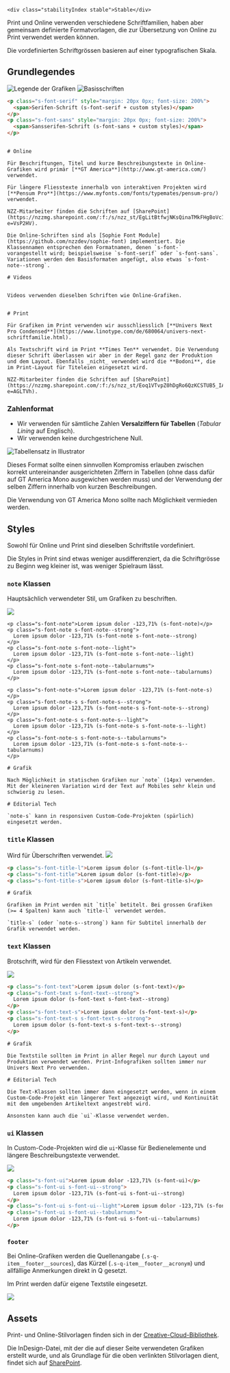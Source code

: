 ```html|span-1,no-source,plain
<div class="stabilityIndex stable">Stable</div>
```

Print und Online verwenden verschiedene Schriftfamilien, haben aber gemeinsam definierte Formatvorlagen, die zur Übersetzung von Online zu Print verwendet werden können.

Die vordefinierten Schriftgrössen basieren auf einer typografischen Skala.


## Grundlegendes

![Legende der Grafiken](assets/typography/legend.png)
![Basisschriften](assets/typography/base.png)

```html
<p class="s-font-serif" style="margin: 20px 0px; font-size: 200%">
  <span>Serifen-Schrift (s-font-serif + custom styles)</span>
</p>
<p class="s-font-sans" style="margin: 20px 0px; font-size: 200%">
  <span>Sansserifen-Schrift (s-font-sans + custom styles)</span>
</p>
```


```hint|span-3,neutral

# Online

Für Beschriftungen, Titel und kurze Beschreibungstexte in Online-Grafiken wird primär [**GT America**](http://www.gt-america.com/) verwendet.

Für längere Fliesstexte innerhalb von interaktiven Projekten wird [**Pensum Pro**](https://www.myfonts.com/fonts/typemates/pensum-pro/) verwendet.

NZZ-Mitarbeiter finden die Schriften auf [SharePoint](https://nzzmg.sharepoint.com/:f:/s/nzz_st/EgLitBtfwjNKsQinaTMkFHgBoVc1Jkv9mBHpQnjo5kFFgw?e=VsP2HV).

Die Online-Schriften sind als [Sophie Font Module](https://github.com/nzzdev/sophie-font) implementiert. Die Klassennamen entsprechen den Formatnamen, denen `s-font-` vorangestellt wird; beispielsweise `s-font-serif` oder `s-font-sans`. Variationen werden den Basisformaten angefügt, also etwas `s-font-note--strong`.

# Videos


Videos verwenden dieselben Schriften wie Online-Grafiken.

```

```hint|span-3,neutral

# Print

Für Grafiken im Print verwenden wir ausschliesslich [**Univers Next Pro Condensed**](https://www.linotype.com/de/680064/univers-next-schriftfamilie.html).

Als Textschrift wird im Print **Times Ten** verwendet. Die Verwendung dieser Schrift überlassen wir aber in der Regel ganz der Produktion und dem Layout. Ebenfalls _nicht_ verwendet wird die **Bodoni**, die im Print-Layout für Titeleien eingesetzt wird.

NZZ-Mitarbeiter finden die Schriften auf [SharePoint](https://nzzmg.sharepoint.com/:f:/s/nzz_st/Eoq1VTvpZ0hDgRo6QzKCSTUB5_IA6MwCeCUtHwVuGZQfBQ?e=AGLTVh).
```

### Zahlenformat

- Wir verwenden für sämtliche Zahlen **Versalziffern für Tabellen** (_Tabular Lining_ auf Englisch). 
- Wir verwenden keine durchgestrichene Null.

![Tabellensatz in Illustrator](assets/typography/tabellensatz.png "Tabellensatz in Illustrator")

Dieses Format sollte einen sinnvollen Kompromiss erlauben zwischen korrekt untereinander ausgerichteten Ziffern in Tabellen (ohne dass dafür auf GT America Mono ausgewichen werden muss) und der Verwendung der selben Ziffern innerhalb von kurzen Beschreibungen.

Die Verwendung von GT America Mono sollte nach Möglichkeit vermieden werden.


## Styles

Sowohl für Online und Print sind dieselben Schriftstile vordefiniert. 

Die Styles in Print sind etwas weniger ausdifferenziert, da die Schriftgrösse zu Beginn weg kleiner ist, was weniger Spielraum lässt.

### `note` Klassen

Hauptsächlich verwendeter Stil, um Grafiken zu beschriften.

![](/assets/typography/note.png)

```html|span-3
<p class="s-font-note">Lorem ipsum dolor -123,71% (s-font-note)</p>
<p class="s-font-note s-font-note--strong">
  Lorem ipsum dolor -123,71% (s-font-note s-font-note--strong)
</p>
<p class="s-font-note s-font-note--light">
  Lorem ipsum dolor -123,71% (s-font-note s-font-note--light)
</p>
<p class="s-font-note s-font-note--tabularnums">
  Lorem ipsum dolor -123,71% (s-font-note s-font-note--tabularnums)
</p>
```

```html|span-3
<p class="s-font-note-s">Lorem ipsum dolor -123,71% (s-font-note-s)</p>
<p class="s-font-note-s s-font-note-s--strong">
  Lorem ipsum dolor -123,71% (s-font-note-s s-font-note-s--strong)
</p>
<p class="s-font-note-s s-font-note-s--light">
  Lorem ipsum dolor -123,71% (s-font-note-s s-font-note-s--light)
</p>
<p class="s-font-note-s s-font-note-s--tabularnums">
  Lorem ipsum dolor -123,71% (s-font-note-s s-font-note-s--tabularnums)
</p>
```

```hint|span-3,neutral
# Grafik

Nach Möglichkeit in statischen Grafiken nur `note` (14px) verwenden. Mit der kleineren Variation wird der Text auf Mobiles sehr klein und schwierig zu lesen.
```

```hint|span-3,neutral
# Editorial Tech

`note-s` kann in responsiven Custom-Code-Projekten (spärlich) eingesetzt werden.
```



### `title` Klassen
Wird für Überschriften verwendet.
![](/assets/typography/title.png)
```html
<p class="s-font-title-l">Lorem ipsum dolor (s-font-title-l)</p>
<p class="s-font-title">Lorem ipsum dolor (s-font-title)</p>
<p class="s-font-title-s">Lorem ipsum dolor (s-font-title-s)</p>
```


```hint|span-3,neutral
# Grafik

Grafiken im Print werden mit `title` betitelt. Bei grossen Grafiken (>= 4 Spalten) kann auch `title-l` verwendet werden.

`title-s` (oder `note-s--strong`) kann für Subtitel innerhalb der Grafik verwendet werden.
```


### `text` Klassen

Brotschrift, wird für den Fliesstext von Artikeln verwendet.

![](/assets/typography/text.png)
```html
<p class="s-font-text">Lorem ipsum dolor (s-font-text)</p>
<p class="s-font-text s-font-text--strong">
  Lorem ipsum dolor (s-font-text s-font-text--strong)
</p>
<p class="s-font-text-s">Lorem ipsum dolor (s-font-text-s)</p>
<p class="s-font-text-s s-font-text-s--strong">
  Lorem ipsum dolor (s-font-text-s s-font-text-s--strong)
</p>
```

```hint|span-3,neutral
# Grafik

Die Textstile sollten im Print in aller Regel nur durch Layout und Produktion verwendet werden. Print-Infografiken sollten immer nur Univers Next Pro verwenden.
```

```hint|span-3,neutral
# Editorial Tech

Die Text-Klassen sollten immer dann eingesetzt werden, wenn in einem Custom-Code-Projekt ein längerer Text angezeigt wird, und Kontinuität mit dem umgebenden Artikeltext angestrebt wird.

Ansonsten kann auch die `ui`-Klasse verwendet werden.

```

### `ui` Klassen

In Custom-Code-Projekten wird die `ui`-Klasse für Bedienelemente und längere Beschreibungstexte verwendet.

![](/assets/typography/ui.png)

```html
<p class="s-font-ui">Lorem ipsum dolor -123,71% (s-font-ui)</p>
<p class="s-font-ui s-font-ui--strong">
  Lorem ipsum dolor -123,71% (s-font-ui s-font-ui--strong)
</p>
<p class="s-font-ui s-font-ui--light">Lorem ipsum dolor -123,71% (s-font-ui s-font-ui--light)</p>
<p class="s-font-ui s-font-ui--tabularnums">
  Lorem ipsum dolor -123,71% (s-font-ui s-font-ui--tabularnums)
</p>
```

### `footer`

Bei Online-Grafiken werden die Quellenangabe (`.s-q-item__footer__sources`), das Kürzel (`.s-q-item__footer__acronym`) und allfällige Anmerkungen direkt in Q gesetzt.

Im Print werden dafür eigene Textstile eingesetzt.

![](/assets/typography/footer.png)

## Assets

Print- und Online-Stilvorlagen finden sich in der [Creative-Cloud-Bibliothek](https://shared-assets.adobe.com/link/10687913-a7ed-44a0-5b8b-bfae70b83abe).

Die InDesign-Datei, mit der die auf dieser Seite verwendeten Grafiken erstellt wurde, und als Grundlage für die oben verlinkten Stilvorlagen dient, findet sich auf [SharePoint](https://nzzmg.sharepoint.com/:u:/s/nzz_st/EeNx8IK64fBIo635H0OxR0ABi4ehcRxXesUNcWx_3DKBtw?e=750h7X).